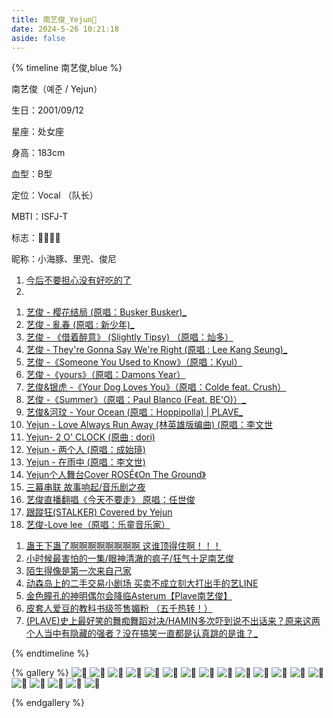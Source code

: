 ```yaml
---
title: 南艺俊_Yejun💙
date: 2024-5-26 10:21:18
aside: false
---
```


{% timeline 南艺俊,blue %}

<!-- timeline 个人资料 -->

 南艺俊（예준 / Yejun）

生日：2001/09/12

星座：处女座

身高：183cm

血型：B型

定位：Vocal （队长）

MBTI：ISFJ-T

标志：🐬💙🥟🐰

昵称：小海豚、里兜、俊尼

<!-- endtimeline -->

<!-- timeline TMI -->

1. [今后不要担心没有好吃的了](https://weibo.com/5088701042/NveQf1mnm?pagetype=profilefeed)
2. 

<!-- endtimeline -->

<!-- timeline 翻唱Cover -->

1. [艺俊 - 樱花结局 (原唱：Busker Busker)_](https://www.bilibili.com/video/BV18Q4y1s7aw/?spm_id_from=333.999.0.0&vd_source=683accdf4a366c372d15625bf59c99d7)
2. [艺俊 - 亂春 (原唱 : 新少年)_](https://www.bilibili.com/video/BV1CH4y167s7/?spm_id_from=333.999.0.0&vd_source=683accdf4a366c372d15625bf59c99d7)
3. [艺俊 - 《借着醉意》 (Slightly Tipsy) （原唱：灿多）](https://www.bilibili.com/video/BV1Va4y1D7Eh/?spm_id_from=333.999.0.0&vd_source=683accdf4a366c372d15625bf59c99d7)
4. [艺俊 - They're Gonna Say We're Right (原唱 : Lee Kang Seung)_](https://www.bilibili.com/video/BV1yQ4y177o4/?spm_id_from=333.999.0.0&vd_source=683accdf4a366c372d15625bf59c99d7)
5. [ 艺俊 -《Someone You Used to Know》（原唱：Kyul）](https://www.bilibili.com/video/BV1M94y1T7vE/?spm_id_from=333.999.0.0&vd_source=683accdf4a366c372d15625bf59c99d7)
6. [ 艺俊 -《yours》（原唱：Damons Year）](https://www.bilibili.com/video/BV15W4y1w7yN/?spm_id_from=333.999.0.0&vd_source=683accdf4a366c372d15625bf59c99d7)
7. [ 艺俊&银虎 -《Your Dog Loves You》（原唱：Colde feat. Crush）](https://www.bilibili.com/video/BV1dm411Z7F6/?spm_id_from=333.999.0.0&vd_source=683accdf4a366c372d15625bf59c99d7)
8. [ 艺俊 -《Summer》（原唱：Paul Blanco (Feat. BE'O)）_](https://www.bilibili.com/video/BV1xi421Q7EB/?spm_id_from=333.999.0.0&vd_source=683accdf4a366c372d15625bf59c99d7)
9. [艺俊&河玟 - Your Ocean (原唱：Hoppipolla) | PLAVE_](https://www.bilibili.com/video/BV1iQ4y147xe/?spm_id_from=333.999.0.0&vd_source=683accdf4a366c372d15625bf59c99d7)
10. [ Yejun - Love Always Run Away (林英雄版编曲) (原唱：李文世](https://www.bilibili.com/video/BV1GX4y1D7bu/?spm_id_from=333.999.0.0&vd_source=683accdf4a366c372d15625bf59c99d7)
11. [Yejun- 2 O' CLOCK (原曲 : dori) ](https://www.bilibili.com/video/BV1ts4y1L7bM/?spm_id_from=333.999.0.0&vd_source=683accdf4a366c372d15625bf59c99d7)
12. [Yejun - 两个人 (原唱：成始璄) ](https://www.bilibili.com/video/BV1324y1b7YU/?spm_id_from=333.999.0.0&vd_source=683accdf4a366c372d15625bf59c99d7)
13. [Yejun - 在雨中 (原唱：李文世) ](https://www.bilibili.com/video/BV1S54y1u77E/?spm_id_from=333.999.0.0&vd_source=683accdf4a366c372d15625bf59c99d7)
14. [Yejun个人舞台Cover ROSÉ《On The Ground》](https://www.bilibili.com/video/BV12w4m1m7ff/?spm_id_from=333.999.0.0&vd_source=683accdf4a366c372d15625bf59c99d7)
15. [三幕串联 故事响起/音乐剧之夜](https://www.bilibili.com/video/BV1GW4y1P7Vf/?spm_id_from=333.999.0.0&vd_source=683accdf4a366c372d15625bf59c99d7)
16. [艺俊直播翻唱《今天不要走》 原唱：任世俊](https://www.bilibili.com/video/BV1ww411K7XL/?spm_id_from=333.999.0.0&vd_source=683accdf4a366c372d15625bf59c99d7)
17. [跟蹤狂(STALKER) Covered by Yejun](https://www.bilibili.com/video/BV1b94y1s71g/?spm_id_from=333.999.0.0&vd_source=683accdf4a366c372d15625bf59c99d7)
18. [艺俊-Love lee（原唱：乐童音乐家）](https://www.bilibili.com/video/BV1Tz4y1V7E7/?spm_id_from=333.999.0.0&vd_source=683accdf4a366c372d15625bf59c99d7)

<!-- endtimeline -->

<!-- timeline 常看常新的切片 -->

1. [蛊王下蛊了啊啊啊啊啊啊啊啊 这谁顶得住啊！！！](https://www.bilibili.com/video/BV1dm411S7fz/?spm_id_from=333.999.0.0&vd_source=683accdf4a366c372d15625bf59c99d7)
2. [小时候最害怕的一集/眼神清澈的疯子/狂气十足南艺俊](https://www.bilibili.com/video/BV1gH4y1z7oa/?spm_id_from=333.999.0.0&vd_source=683accdf4a366c372d15625bf59c99d7)
2. [陌生得像是第一次来自己家](https://www.bilibili.com/video/BV1S84y1Q7ek/?spm_id_from=333.999.0.0&vd_source=683accdf4a366c372d15625bf59c99d7)
2. [动森岛上的二手交易小剧场 买卖不成立刻大打出手的艺LINE](https://www.bilibili.com/video/BV1Uu4y1P7Rj/?spm_id_from=333.999.0.0&vd_source=683accdf4a366c372d15625bf59c99d7)
2. [金色瞳孔的神明偶尔会降临Asterum【Plave南艺俊】](https://www.bilibili.com/video/BV1Fp4y1u7My/?spm_id_from=333.999.0.0&vd_source=683accdf4a366c372d15625bf59c99d7)
2. [皮套人爱豆的教科书级签售媚粉 （五千热转！）](https://www.bilibili.com/video/BV1mw411m7bn/?spm_id_from=333.999.0.0&vd_source=683accdf4a366c372d15625bf59c99d7)
2. [(PLAVE)史上最好笑的舞痴舞蹈对决/HAMIN多次吓到说不出话来？原来这两个人当中有隐藏的强者？没在搞笑一直都是认真跳的是谁？_](https://www.bilibili.com/video/BV1sk4y1j7DD/?spm_id_from=333.999.0.0&vd_source=683accdf4a366c372d15625bf59c99d7)

<!-- endtimeline -->

{% endtimeline %}

{% gallery %}
![💙](https://img.picui.cn/free/2024/06/18/667129ac0ecb1.jpg)
![💙](https://pic.imgdb.cn/item/66924b03d9c307b7e9195fde.jpg)
![💙](https://pic.imgdb.cn/item/66924b03d9c307b7e9196074.jpg)
![💙](https://pic.imgdb.cn/item/66924b04d9c307b7e91960f8.jpg)
![💙](https://pic.imgdb.cn/item/66924b04d9c307b7e919614e.jpg)
![💙](https://pic.imgdb.cn/item/66924b04d9c307b7e919621a.jpg)
![💙](https://pic.imgdb.cn/item/66924b8fd9c307b7e91a0233.jpg)
![💙](https://pic.imgdb.cn/item/66924b90d9c307b7e91a02da.jpg)
![💙](https://pic.imgdb.cn/item/66924b90d9c307b7e91a030c.jpg)
![💙](https://pic.imgdb.cn/item/66924b90d9c307b7e91a0367.jpg)
![💙](https://pic.imgdb.cn/item/66924b91d9c307b7e91a0486.jpg)
![💙](https://pic.imgdb.cn/item/66924bc1d9c307b7e91a3e99.jpg)
![💙](https://pic.imgdb.cn/item/66924bc5d9c307b7e91a426a.jpg)
![💙](https://pic.imgdb.cn/item/66924bc5d9c307b7e91a426a.jpg)
![💙](https://pic.imgdb.cn/item/66aeefc8d9c307b7e9f6d6df.jpg)
![💙](https://pic.imgdb.cn/item/66aef0d7d9c307b7e9fa6373.jpg)
![💙](https://pic.imgdb.cn/item/66aef0d8d9c307b7e9fa64e8.jpg)
![💙](https://pic.imgdb.cn/item/66bff16ad9c307b7e97c6d4d.jpg)
![💙](https://pic.imgdb.cn/item/66bff278d9c307b7e97d2b92.jpg)

{% endgallery %}





